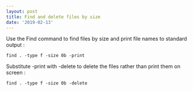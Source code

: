 ```yaml
---
layout: post
title: Find and delete files by size
date: '2019-02-13'
---
```



Use the Find command to find files by size and print file names to standard output :

    find . -type f -size 0b -print

Substitute -print with -delete to delete the files rather than print them on screen :

    find . -type f -size 0b -delete
